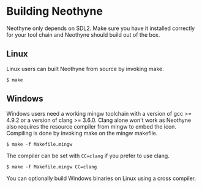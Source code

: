 # Building Neothyne

Neothyne only depends on SDL2. Make sure you have it installed correctly for your
tool chain and Neothyne should build out of the box.

## Linux
Linux users can built Neothyne from source by invoking make.
```
$ make
```

## Windows
Windows users need a working mingw toolchain with a version of gcc >= 4.9.2 or
a version of clang >= 3.6.0. Clang alone won't work as Neothyne also requires the
resource compiler from mingw to embed the icon. Compiling is done by invoking
make on the mingw makefile.
```
$ make -f Makefile.mingw
```

The compiler can be set with `CC=clang` if you prefer to use clang.
```
$ make -f Makefile.mingw CC=clang
```
You can optionally build Windows binaries on Linux using a cross compiler.
